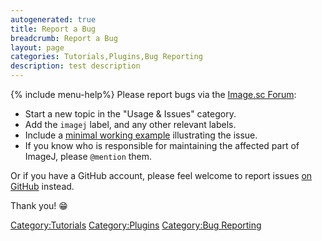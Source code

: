 ```yaml
---
autogenerated: true
title: Report a Bug
breadcrumb: Report a Bug
layout: page
categories: Tutorials,Plugins,Bug Reporting
description: test description
---
```


{% include menu-help%}
Please report bugs via the [Image.sc Forum](https://forum.image.sc/):

  - Start a new topic in the "Usage & Issues" category.
  - Add the `imagej` label, and any other relevant labels.
  - Include a [minimal working example](Bug_reporting_best_practices "wikilink") illustrating the issue.
  - If you know who is responsible for maintaining the affected part of ImageJ, please `@mention` them.

Or if you have a GitHub account, please feel welcome to report issues [on GitHub](https://github.com/imagej/imagej/issues) instead.

Thank you\! 😁

[Category:Tutorials](Category_Tutorials "wikilink") [Category:Plugins](Category_Plugins "wikilink") [Category:Bug Reporting](Category_Bug_Reporting "wikilink")

